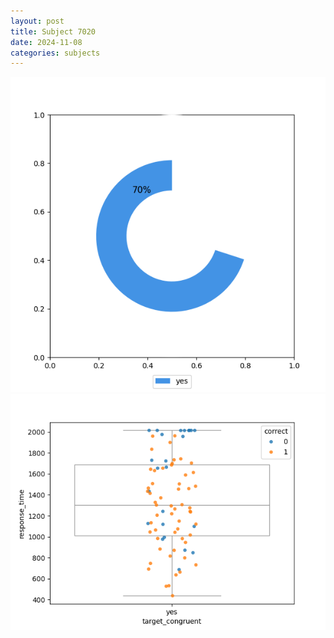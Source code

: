 ```yaml
---
layout: post
title: Subject 7020
date: 2024-11-08
categories: subjects
---
```


![](data/7020/run-28/7020_accuracy_target_congruence.png)
![](data/7020/run-28/7020_rt_congruence.png)
